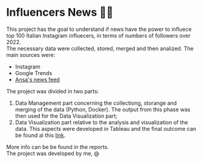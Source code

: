 # Influencers News :newspaper::busts_in_silhouette:
This project has the goal to understand if news have the power to influece top 100 Italian Instagram influecers, in terms of numbers of followers over 2022. <br>
The necessary data were collected, stored, merged and then analized. The main sources were:
+ Instagram
+ Google Trends 
+ [Ansa's news feed](https://en.wikipedia.org/wiki/Agenzia_Nazionale_Stampa_Associata)

The project was divided in two parts:
1. Data Management part concerning the collectiong, storange and merging of the data (Python, Docker). The output from this phase was then used for the Data Visualization part;
2. Data Visualization part relative to the analysis and visualization of the data. This aspects were developed in Tableau and the final outcome can be found al this [link](https://public.tableau.com/app/profile/daniel1868/viz/DataVisualizationProject_16733838878890/InfluencerNews?publish=yes).

More info can be be found in the reports. <br>
The project was developed by me, @
